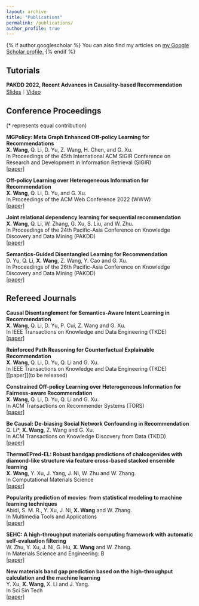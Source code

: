```yaml
---
layout: archive
title: "Publications"
permalink: /publications/
author_profile: true
---
```


{% if author.googlescholar %}
  You can also find my articles on <u><a href="{{author.googlescholar}}">my Google Scholar profile</a>.</u>
{% endif %}

<!-- {% include base_path %}

{% for post in site.publications reversed %}
  {% include archive-single.html %}
{% endfor %} -->

Tutorials
------
<strong>PAKDD 2022, Recent Advances in Causality-based Recommendation</strong>
<br><a href="https://drive.google.com/file/d/1hN1_7S-eSiEUDJe-HHKOGKTGFLYbcU8S/view?usp=sharing">Slides</a>｜<a href="https://www.youtube.com/watch?v=s4Z12CBYwO8">Video</a>

Conference Proceedings
------
(\* represents equal contribution)

<strong>MGPolicy: Meta Graph Enhanced Off-policy Learning for Recommendations</strong>
<br><strong>X. Wang</strong>, Q. Li, D. Yu, Z. Wang, H. Chen, and G. Xu.
<br>In Proceedings of the 45th International ACM SIGIR Conference on Research and Development in Information Retrieval (SIGIR)
<br>[[paper]](https://dl.acm.org/doi/abs/10.1145/3477495.3532021)

<strong>Off-policy Learning over Heterogeneous Information for Recommendation</strong>
<br><strong>X. Wang</strong>, Q. Li, D. Yu, and G. Xu.
<br>In Proceedings of the ACM Web Conference 2022 (WWW)
<br>[[paper]](https://dl.acm.org/doi/10.1145/3485447.3512072)

<strong>Joint relational dependency learning for sequential recommendation</strong>
<br><strong>X. Wang</strong>, Q. Li, W. Zhang, G. Xu, S. Liu, and W. Zhu.
<br>In Proceedings of the 24th Pacific-Asia Conference on Knowledge Discovery and Data Mining (PAKDD)
<br>[[paper]](https://link.springer.com/chapter/10.1007/978-3-030-47426-3_14)

<strong>Semantics-Guided Disentangled Learning for Recommendation</strong>
<br>D. Yu, Q. Li, <strong>X. Wang</strong>, Z. Wang, Y. Cao and G. Xu. 
<br>In Proceedings of the 26th Pacific-Asia Conference on Knowledge Discovery and Data Mining (PAKDD)
<br>[[paper]](https://link.springer.com/chapter/10.1007/978-3-031-05933-9_20)

Refereed Journals
------
<strong>Causal Disentanglement for Semantics-Aware Intent Learning in Recommendation</strong>
<br><strong>X. Wang</strong>, Q. Li, D. Yu, P. Cui, Z. Wang and G. Xu. 
<br>In IEEE Transactions on Knowledge and Data Engineering (TKDE)
<br>[[paper]](https://ieeexplore.ieee.org/abstract/document/9736612)

<strong>Reinforced Path Reasoning for Counterfactual Explainable Recommendation</strong>
<br><strong>X. Wang</strong>, Q. Li, D. Yu, Q. Li and G. Xu.
<br>In IEEE Transactions on Knowledge and Data Engineering (TKDE)
<br>[[paper]](to be released)

<strong>Constrained Off-policy Learning over Heterogeneous Information for Fairness-aware Recommendation</strong>
<br><strong>X. Wang</strong>, Q. Li, D. Yu, Q. Li and G. Xu.
<br>In ACM Transactions on Recommender Systems (TORS)
<br>[[paper]](https://dl-acm-org.ezproxy.lib.uts.edu.au/doi/pdf/10.1145/3629172)

<strong>Be Causal: De-biasing Social Network Confounding in Recommendation</strong>
<br>Q. Li\*, <strong>X. Wang</strong>, Z. Wang and G. Xu.
<br>In ACM Transactions on Knowledge Discovery from Data (TKDD)
<br>[[paper]](https://dl.acm.org/doi/abs/10.1145/3533725)

<strong>ThermoEPred-EL: Robust bandgap predictions of chalcogenides with diamond-like structure via feature cross-based stacked ensemble learning</strong>
<br><strong>X. Wang</strong>, Y. Xu, J. Yang, J. Ni, W. Zhu and W. Zhang.
<br>In Computational Materials Science
<br>[[paper]](https://www.sciencedirect.com/science/article/pii/S0927025619304082)

<strong>Popularity prediction of movies: from statistical modeling to machine learning techniques</strong>
<br>Abidi, S. M. R., Y. Xu, J. Ni, <strong>X. Wang</strong> and W. Zhang.
<br>In Multimedia Tools and Applications
<br>[[paper]](https://link.springer.com/article/10.1007/s11042-019-08546-5)

<strong>SEHC: A high-throughput materials computing framework with automatic self-evaluation filtering</strong>
<br>W. Zhu, Y. Xu, J. Ni, G. Hu, <strong>X. Wang</strong> and W. Zhang.
<br>In Materials Science and Engineering: B
<br>[[paper]](https://www.sciencedirect.com/science/article/pii/S0921510719302776)

<strong>New materials band gap prediction based on the high-throughput calculation and the machine learning</strong>
<br>Y. Xu, <strong>X. Wang</strong>, X. Li and J. Yang.
<br>In Sci Sin Tech
<br>[[paper]](https://www.researchgate.net/publication/330732686_New_materials_band_gap_prediction_based_on_the_high-throughput_calculation_and_the_machine_learning)



